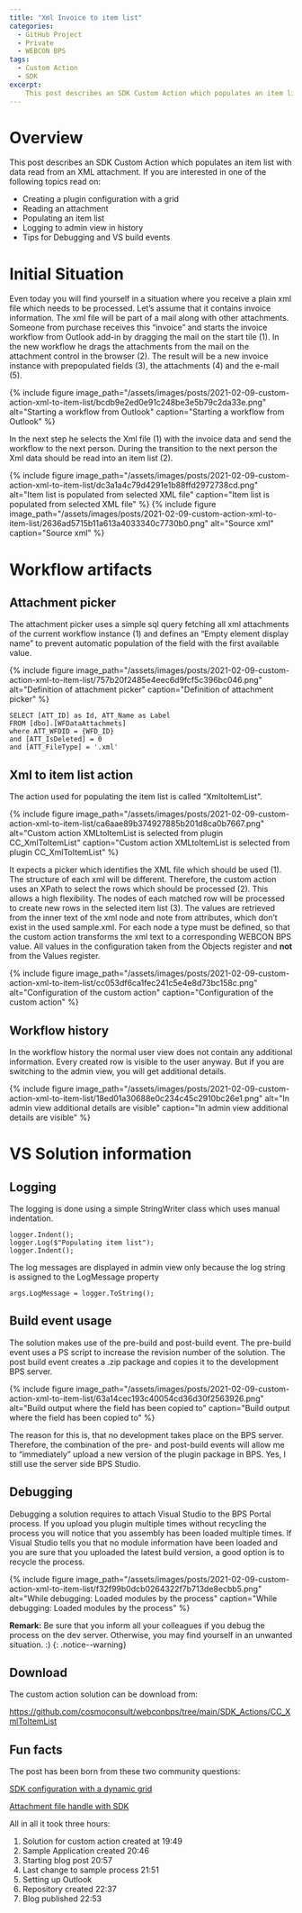 ```yaml
---
title: "Xml Invoice to item list"
categories:
  - GitHub Project
  - Private
  - WEBCON BPS  
tags:
  - Custom Action
  - SDK
excerpt:
    This post describes an SDK Custom Action which populates an item list with data read from an XML attachment.
---
```


# Overview

This post describes an SDK Custom Action which populates an item list with data
read from an XML attachment. If you are interested in one of the following
topics read on:

-   Creating a plugin configuration with a grid
-   Reading an attachment
-   Populating an item list
-   Logging to admin view in history
-   Tips for Debugging and VS build events

# Initial Situation

Even today you will find yourself in a situation where you receive a plain xml
file which needs to be processed. Let’s assume that it contains invoice
information. The xml file will be part of a mail along with other attachments.
Someone from purchase receives this “invoice” and starts the invoice workflow
from Outlook add-in by dragging the mail on the start tile (1). In the new
workflow he drags the attachments from the mail on the attachment control in the
browser (2). The result will be a new invoice instance with prepopulated fields
(3), the attachments (4) and the e-mail (5).

{% include figure image_path="/assets/images/posts/2021-02-09-custom-action-xml-to-item-list/bcdb9e2ed0e91c248be3e5b79c2da33e.png" alt="Starting a workflow from Outlook" caption="Starting a workflow from Outlook" %}

In the next step he selects the Xml file (1) with the invoice data and send the
workflow to the next person. During the transition to the next person the Xml
data should be read into an item list (2).

{% include figure image_path="/assets/images/posts/2021-02-09-custom-action-xml-to-item-list/dc3a1a4c79d4291e1b88ffd2972738cd.png" alt="Item list is populated from selected XML file" caption="Item list is populated from selected XML file" %}
{% include figure image_path="/assets/images/posts/2021-02-09-custom-action-xml-to-item-list/2636ad5715b11a613a4033340c7730b0.png" alt="Source xml" caption="Source xml" %}

# Workflow artifacts

## Attachment picker

The attachment picker uses a simple sql query fetching all xml attachments of
the current workflow instance (1) and defines an “Empty element display name” to
prevent automatic population of the field with the first available value.

{% include figure image_path="/assets/images/posts/2021-02-09-custom-action-xml-to-item-list/757b20f2485e4eec6d9fcf5c396bc046.png" alt="Definition of attachment picker" caption="Definition of attachment picker" %}

~~~~~~~~~~~~~~~~~~~~~~~~~~~~~~~~~~~~~~~~~~~~~~~~~~~~~~~~~~~~~~~~~~~~~~~~~~~~~~~~
SELECT [ATT_ID] as Id, ATT_Name as Label
FROM [dbo].[WFDataAttachmets]
where ATT_WFDID = {WFD_ID}
and [ATT_IsDeleted] = 0
and [ATT_FileType] = '.xml'
~~~~~~~~~~~~~~~~~~~~~~~~~~~~~~~~~~~~~~~~~~~~~~~~~~~~~~~~~~~~~~~~~~~~~~~~~~~~~~~~

## Xml to item list action

The action used for populating the item list is called “XmltoItemList”.

{% include figure image_path="/assets/images/posts/2021-02-09-custom-action-xml-to-item-list/ca6aae89b374927885b201d8ca0b7667.png" alt="Custom action XMLtoItemList is selected from plugin CC_XmlToItemList" caption="Custom action XMLtoItemList is selected from plugin CC_XmlToItemList" %}

It expects a picker which identifies the XML file which should be used (1). The
structure of each xml will be different. Therefore, the custom action uses an
XPath to select the rows which should be processed (2). This allows a high
flexibility. The nodes of each matched row will be processed to create new rows
in the selected item list (3). The values are retrieved from the inner text of
the xml node and note from attributes, which don’t exist in the used sample.xml.
For each node a type must be defined, so that the custom action transforms the
xml text to a corresponding WEBCON BPS value. All values in the configuration
taken from the Objects register and **not** from the Values register.


{% include figure image_path="/assets/images/posts/2021-02-09-custom-action-xml-to-item-list/cc053df6ca1fec241c5e4e8d73bc158c.png" alt="Configuration of the custom action" caption="Configuration of the custom action" %}


## Workflow history

In the workflow history the normal user view does not contain any additional
information. Every created row is visible to the user anyway. But if you are
switching to the admin view, you will get additional details.

{% include figure image_path="/assets/images/posts/2021-02-09-custom-action-xml-to-item-list/18ed01a30688e0c234c45c2910bc26e1.png" alt="In admin view additional details are visible" caption="In admin view additional details are visible" %}

# VS Solution information

## Logging

The logging is done using a simple StringWriter class which uses manual
indentation.

~~~~~~~~~~~~~~~~~~~~~~~~~~~~~~~~~~~~~~~~~~~~~~~~~~~~~~~~~~~~~~~~~~~~~~~~~~~~~~~~
logger.Indent();
logger.Log($"Populating item list");
logger.Indent();
~~~~~~~~~~~~~~~~~~~~~~~~~~~~~~~~~~~~~~~~~~~~~~~~~~~~~~~~~~~~~~~~~~~~~~~~~~~~~~~~

The log messages are displayed in admin view only because the log string is
assigned to the LogMessage property

~~~~~~~~~~~~~~~~~~~~~~~~~~~~~~~~~~~~~~~~~~~~~~~~~~~~~~~~~~~~~~~~~~~~~~~~~~~~~~~~
args.LogMessage = logger.ToString();
~~~~~~~~~~~~~~~~~~~~~~~~~~~~~~~~~~~~~~~~~~~~~~~~~~~~~~~~~~~~~~~~~~~~~~~~~~~~~~~~

## Build event usage

The solution makes use of the pre-build and post-build event. The pre-build
event uses a PS script to increase the revision number of the solution. The post
build event creates a .zip package and copies it to the development BPS server.

{% include figure image_path="/assets/images/posts/2021-02-09-custom-action-xml-to-item-list/63a14cec193c40054cd36d30f2563926.png" alt="Build output where the field has been copied to" caption="Build output where the field has been copied to" %}

The reason for this is, that no development takes place on the BPS server.
Therefore, the combination of the pre- and post-build events will allow me to
“immediately” upload a new version of the plugin package in BPS. Yes, I still
use the server side BPS Studio.

## Debugging

Debugging a solution requires to attach Visual Studio to the BPS Portal process.
If you upload you plugin multiple times without recycling the process you will
notice that you assembly has been loaded multiple times. If Visual Studio tells
you that no module information have been loaded and you are sure that you
uploaded the latest build version, a good option is to recycle the process.

{% include figure image_path="/assets/images/posts/2021-02-09-custom-action-xml-to-item-list/f32f99b0dcb0264322f7b713de8ecbb5.png" alt="While debugging: Loaded modules by the process" caption="While debugging: Loaded modules by the process" %}

**Remark:**
Be sure that you inform all your colleagues if you debug the process on the dev
server. Otherwise, you may find yourself in an unwanted situation. :)
{: .notice--warning}

## Download

The custom action solution can be download from:

<https://github.com/cosmoconsult/webconbps/tree/main/SDK_Actions/CC_XmlToItemList>

## Fun facts
The post has been born from these two community questions:

[SDK configuration with a dynamic grid](https://community.webcon.com/forum/thread/111)

[Attachment file handle with SDK](https://community.webcon.com/forum/thread/231)

All in all it took three hours:
1. Solution for custom action created at 19:49
2. Sample Application created 20:46
3. Starting blog post 20:57
4. Last change to sample process 21:51
5. Setting up Outlook
6. Repository created 22:37
7. Blog published 22:53 

